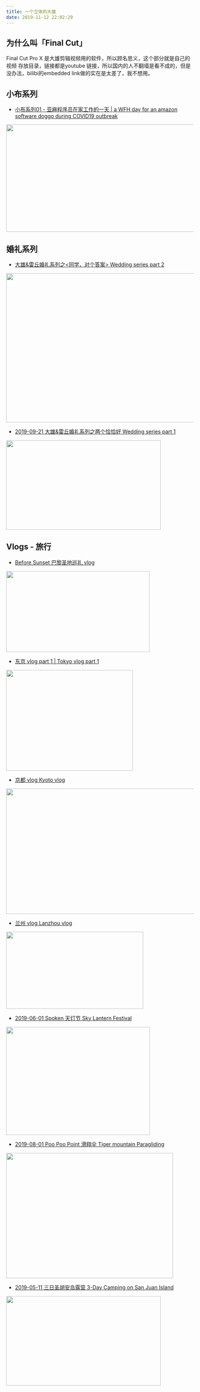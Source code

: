 ```yaml
---
title: 一个立体的大雄
date: 2019-11-12 22:02:29
---
```


<!-- more -->

## 为什么叫「Final Cut」

Final Cut Pro X 是大雄剪辑视频用的软件，所以顾名思义，这个部分就是自己的 视频 存放目录，链接都是youtube 链接，所以国内的人不翻墙是看不成的，但是没办法，bilibi的embedded link做的实在是太差了，我不想用。

## 小布系列

* [小布系列01 - 亚麻程序员在家工作的一天 | a WFH day for an amazon software doggo during COVID19 outbreak](/2020/03/22/vlog-Brooklyn-01/)
<img src="https://personal-bucket-prod.s3-us-west-2.amazonaws.com/videos/brooklyn_01.png" width = "512" height = "288"/>

## 婚礼系列
* [大雄&雷丘婚礼系列之<同学，对个答案> Wedding series part 2](/2019/09/28/vlog-wedding-series-live-test/)
<img src="https://personal-bucket-prod.s3-us-west-2.amazonaws.com/videos/wedding_video2_cover.png" width = "640" height = "400"/>

* [2019-09-21 大雄&雷丘婚礼系列之两个恰恰好 Wedding series part 1](/2019/09/21/vlog-wedding-series-wangfu/)
<img src="https://personal-bucket-prod.s3-us-west-2.amazonaws.com/videos/wedding_video1_cover.png" width = "415" height = "240"/>

## Vlogs - 旅行
* [Before Sunset 巴黎圣地巡礼 vlog](/2020/03/09/vlog-爱在vlog/)
<img src="https://personal-bucket-prod.s3-us-west-2.amazonaws.com/videos/before_sunset_vlog.jpg" width = "385" height = "217"/>

* [东京 vlog part 1 | Tokyo vlog part 1](/2019/12/26/vlog-东京vlog-part1/)
<img src="https://personal-bucket-prod.s3-us-west-2.amazonaws.com/videos/tokyo.jpg" width = "340" height = "270"/>

* [京都 vlog Kyoto vlog](/2019/12/02/vlog-京都vlog/)
<img src="https://personal-bucket-prod.s3-us-west-2.amazonaws.com/videos/kyoto_vlog.jpg" width = "516" height = "336"/>

* [兰州 vlog Lanzhou vlog](/2019/11/29/vlog-兰州vlog/)
<img src="https://personal-bucket-prod.s3-us-west-2.amazonaws.com/videos/lanzhou_cover.jpg" width = "368" height = "207"/>

* [2019-06-01 Spoken 天灯节 Sky Lantern Festival](/2019/06/01/vlog-Spoken-Sky-Lantern-Festival/)
<img src="https://personal-bucket-prod.s3-us-west-2.amazonaws.com/videos/spoken_cover.jpg" width = "386" height = "290"/>

* [2019-08-01 Poo Poo Point 滑翔伞 Tiger mountain Paragliding](/2019/08/01/vlog-Poo-Poo-Point-Paragliding/)
<img src="https://personal-bucket-prod.s3-us-west-2.amazonaws.com/videos/paragliding.jpg" width = "448" height = "336"/>

* [2019-05-11 三日圣胡安岛露营 3-Day Camping on San Juan Island](/2019/05/11/vlog-3-Day-Camping-on-San-Juan-Island/)
<img src="https://personal-bucket-prod.s3-us-west-2.amazonaws.com/videos/san_juan_island_cover.jpg" width = "415" height = "240"/>